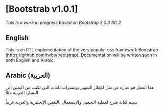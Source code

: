 # [Bootstrab v1.0.1]

_This is a work in progress based on Bootstrap 3.0.0 RC 2_

## English
This is an RTL implementation of the very popular css framework Bootstrap (https://github.com/twbs/bootstrap).
Documentation will be written soon in both English and Arabic.



## Arabic (العربية)
هذا العمل هو عبارة عن نقل للإطار الشهير بوتستراب للغات التي تكتب من اليمين إلى اليسار: العربية مثلاً

سيتم كتابة شرح لعملية التحميل والإستعمال باللغتين الإنجليزية والعربية قريباً
